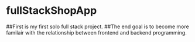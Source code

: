 # fullStackShopApp

##First is my first solo full stack project.
##The end goal is to become more familair with the relationship between frontend and backend programming.

